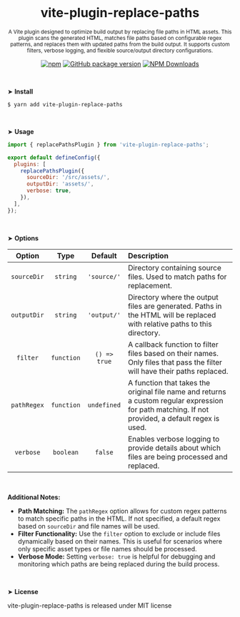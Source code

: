 <div align="center">
<br>

<h1>vite-plugin-replace-paths</h1>

<p><sup>A Vite plugin designed to optimize build output by replacing file paths in HTML assets. This plugin scans the generated HTML, matches file paths based on configurable regex patterns, and replaces them with updated paths from the build output. It supports custom filters, verbose logging, and flexible source/output directory configurations.</sup></p>

[![npm](https://img.shields.io/npm/v/vite-plugin-replace-paths.svg?colorB=brightgreen)](https://www.npmjs.com/package/vite-plugin-replace-paths)
[![GitHub package version](https://img.shields.io/github/package-json/v/ux-ui-pro/vite-plugin-replace-paths.svg)](https://github.com/ux-ui-pro/vite-plugin-replace-paths)
[![NPM Downloads](https://img.shields.io/npm/dm/vite-plugin-replace-paths.svg?style=flat)](https://www.npmjs.org/package/vite-plugin-replace-paths)

</div>
<br>

&#10148; **Install**
```console
$ yarn add vite-plugin-replace-paths
```
<br>

&#10148; **Usage**
```javascript
import { replacePathsPlugin } from 'vite-plugin-replace-paths';

export default defineConfig({
  plugins: [
    replacePathsPlugin({
      sourceDir: '/src/assets/',
      outputDir: 'assets/',
      verbose: true,
    }),
  ],
});
```
<br>

&#10148; **Options**

|   Option    |    Type    |   Default    | Description                                                                                                                                       |
|:-----------:|:----------:|:------------:|:--------------------------------------------------------------------------------------------------------------------------------------------------|
| `sourceDir` |  `string`  | `'source/'`  | Directory containing source files. Used to match paths for replacement.                                                                           |
| `outputDir` |  `string`  | `'output/'`  | Directory where the output files are generated. Paths in the HTML will be replaced with relative paths to this directory.                         |
|  `filter`   | `function` | `() => true` | A callback function to filter files based on their names. Only files that pass the filter will have their paths replaced.                         |
| `pathRegex` | `function` | `undefined`  | A function that takes the original file name and returns a custom regular expression for path matching. If not provided, a default regex is used. |
|  `verbose`  | `boolean`  |   `false`    | Enables verbose logging to provide details about which files are being processed and replaced.                                                    |
<br>

**Additional Notes:**
- **Path Matching:** The `pathRegex` option allows for custom regex patterns to match specific paths in the HTML. If not specified, a default regex based on `sourceDir` and file names will be used.
- **Filter Functionality:** Use the `filter` option to exclude or include files dynamically based on their names. This is useful for scenarios where only specific asset types or file names should be processed.
- **Verbose Mode:** Setting `verbose: true` is helpful for debugging and monitoring which paths are being replaced during the build process.

<br>

&#10148; **License**

vite-plugin-replace-paths is released under MIT license
